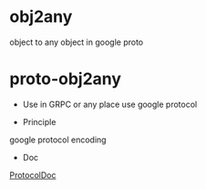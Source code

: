 # obj2any
object to any object in google proto

# proto-obj2any

* Use in GRPC or any place use google protocol

* Principle

google protocol encoding

* Doc

[ProtocolDoc][1]  

[1]: https://developers.google.com/protocol-buffers/docs/overview    "ProtocolDoc" 
